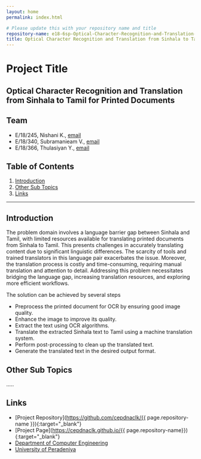 ```yaml
---
layout: home
permalink: index.html

# Please update this with your repository name and title
repository-name: e18-6sp-Optical-Character-Recognition-and-Translation-from-Sinhala-to-Tamil-for-Printed-Documents
title: Optical Character Recognition and Translation from Sinhala to Tamil for Printed Documents
---
```


[comment]: # "This is the standard layout for the project, but you can clean this and use your own template"

# Project Title
Optical Character Recognition and Translation from Sinhala to Tamil for Printed Documents
---

<!-- This is a sample image, to show how to add images to your page. To learn more options, please refer [this](https://projects.ce.pdn.ac.lk/docs/faq/how-to-add-an-image/) -->

<!-- ![Sample Image](./images/sample.png) -->


## Team
-  E/18/245, Nishani K., [email](mailto:e18245@eng.pdn.ac.lk)
-  E/18/340, Subramanieam V., [email](mailto:e18340@eng.pdn.ac.lk)
-  E/18/366, Thulasiyan Y., [email](mailto:e18366@eng.pdn.ac.lk)

## Table of Contents
1. [Introduction](#introduction)
2. [Other Sub Topics](#other-sub-topics)
3. [Links](#links)

---

## Introduction


The problem domain involves a language barrier gap between Sinhala and Tamil, with limited resources available for translating printed documents from Sinhala to Tamil. This presents challenges in accurately translating content due to significant linguistic differences. The scarcity of tools and trained translators in this language pair exacerbates the issue. Moreover, the translation process is costly and time-consuming, requiring manual translation and attention to detail. Addressing this problem necessitates bridging the language gap, increasing translation resources, and exploring more efficient workflows.

The solution can be achieved by several steps
- Preprocess the printed document for OCR by ensuring good image quality.
- Enhance the image to improve its quality.
- Extract the text using OCR algorithms.
- Translate the extracted Sinhala text to Tamil using a machine translation system.
- Perform post-processing to clean up the translated text.
- Generate the translated text in the desired output format.

## Other Sub Topics

.....

## Links

- [Project Repository](https://github.com/cepdnaclk/{{ page.repository-name }}){:target="_blank"}
- [Project Page](https://cepdnaclk.github.io/{{ page.repository-name}}){:target="_blank"}
- [Department of Computer Engineering](http://www.ce.pdn.ac.lk/)
- [University of Peradeniya](https://eng.pdn.ac.lk/)


[//]: # (Please refer this to learn more about Markdown syntax)
[//]: # (https://github.com/adam-p/markdown-here/wiki/Markdown-Cheatsheet)
